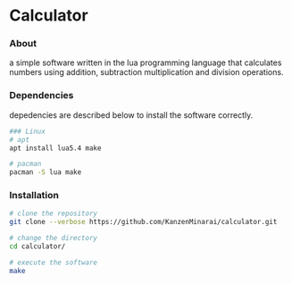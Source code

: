# Calculator


### About
 a simple software written in the lua programming language that calculates numbers using addition, subtraction
multiplication and division operations.

### Dependencies
 depedencies are described below to install the software correctly.
```sh
### Linux
# apt
apt install lua5.4 make

# pacman
pacman -S lua make
```

### Installation
```sh
# clone the repository
git clone --verbose https://github.com/KanzenMinarai/calculator.git

# change the directory
cd calculator/

# execute the software
make
```